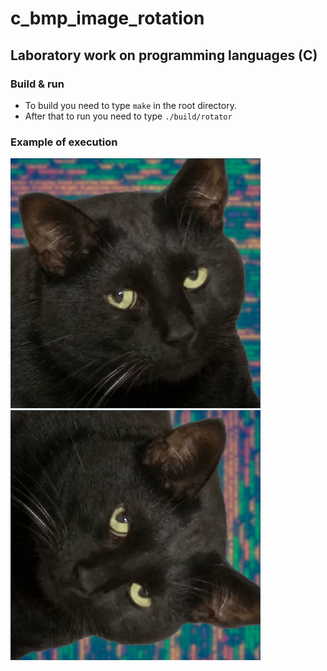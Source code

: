 # c_bmp_image_rotation
## Laboratory work on programming languages (C)
### Build & run
- To build you need to type `make` in the root directory.
- After that to run you need to type `./build/rotator`

### Example of execution
![cat](examples/cat.bmp) ![rotated cat](examples/cat_out.bmp)
